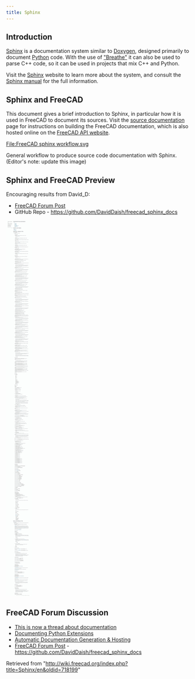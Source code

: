 ```yaml
---
title: Sphinx
---
```


## Introduction

[Sphinx](/Sphinx "Sphinx") is a documentation system similar to [Doxygen](/Doxygen "Doxygen"), designed primarily to document [Python](/Python "Python") code. With the use of ["Breathe"](https://github.com/michaeljones/breathe) it can also be used to parse C++ code, so it can be used in projects that mix C++ and Python.

Visit the [Sphinx](https://www.sphinx-doc.org/en/master/) website to learn more about the system, and consult the [Sphinx manual](https://www.sphinx-doc.org/en/master/contents.html) for the full information.

## Sphinx and FreeCAD

This document gives a brief introduction to Sphinx, in particular how it is used in FreeCAD to document its sources. Visit the [source documentation](/Source_documentation "Source documentation") page for instructions on building the FreeCAD documentation, which is also hosted online on the [FreeCAD API website](https://www.freecadweb.org/api/).

[File:FreeCAD sphinx workflow.svg](/index.php?title=Special:Upload&wpDestFile=FreeCAD_sphinx_workflow.svg "File:FreeCAD sphinx workflow.svg")

General workflow to produce source code documentation with Sphinx. (Editor's note: update this image)

## Sphinx and FreeCAD Preview

Encouraging results from David_D:

- [FreeCAD Forum Post](https://forum.freecadweb.org/viewtopic.php?p=411563#p411563)
- GitHub Repo - <https://github.com/DavidDaish/freecad_sphinx_docs>

![](/src/assets/images/Freecad-sphinx-docs-preview.png)

## FreeCAD Forum Discussion

- [This is now a thread about documentation](https://forum.freecadweb.org/viewtopic.php?f=23&t=44612#p381168)
- [Documenting Python Extensions](https://forum.freecadweb.org/viewtopic.php?f=22&t=47132&p=405381#p405379)
- [Automatic Documentation Generation & Hosting](https://forum.freecadweb.org/viewtopic.php?f=8&t=47229)
- [FreeCAD Forum Post](https://forum.freecadweb.org/viewtopic.php?p=411563#p411563) - <https://github.com/DavidDaish/freecad_sphinx_docs>

Retrieved from "<http://wiki.freecad.org/index.php?title=Sphinx/en&oldid=718199>"
